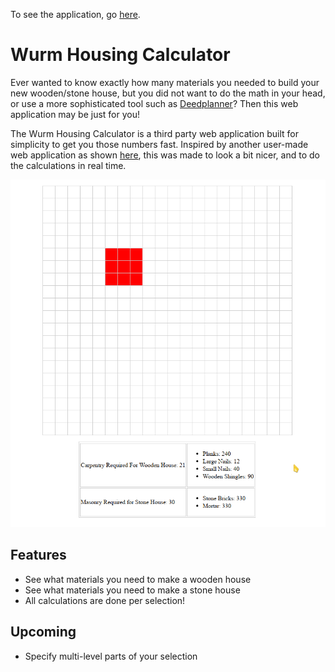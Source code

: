 To see the application, go [here](https://divark.github.io/wurmhousingcalculator/).

# Wurm Housing Calculator
Ever wanted to know exactly how many materials you needed to build your new wooden/stone house, but you did not want to do the math in your head, or use a more sophisticated tool such as [Deedplanner](https://forum.wurmonline.com/index.php?/topic/79352-deedplanner-288-3d-house-and-deed-planner/)? Then this web application may be just for you!

The Wurm Housing Calculator is a third party web application built for simplicity to get you those numbers fast. Inspired by another user-made web application as shown [here](http://webdepp.sense-net.at/~toni/wurm/housecalc.php), this was made to look a bit nicer, and to do the calculations in real time.

![Screenshot](assets/WurmHouseCalc2.png)

## Features
- See what materials you need to make a wooden house
- See what materials you need to make a stone house
- All calculations are done per selection!

## Upcoming
- Specify multi-level parts of your selection
